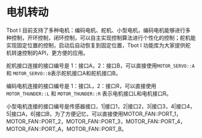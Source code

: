 # 电机转动

Tbot I 目前支持了多种电机：编码电机、舵机、小型电机，编码电机能够进行多种控制，开环控制，闭环控制，可以自主实现控制算法进行个性化的控制；舵机能实现固定位置的控制，启动后自动恢复到固定位置，Tbot I 功能库为大家提供舵机转速控制的API，更方便的应用。

舵机接口连接的接口编号是 1：接口A，2：接口B，可以直接使用`MOTOR_SERVO::A` 和 `MOTOR_SERVO::B`表示舵机接口A和舵机接口B。

编码电机连接的接口编号是 1：接口L，2：接口R，可以直接使用`MOTOR_THUNDER::L` 和 `MOTOR_THUNDER::R` 表示电机接口L和电机接口R。

小型电机连接的接口编号是传感器接口，1|接口1，2|接口2，3|接口3，4|接口4，5|接口A，6|接口B，为了方便记忆，可以直接使用MOTOR_FAN::PORT_1，MOTOR_FAN::PORT_2，MOTOR_FAN::PORT_3，MOTOR_FAN::PORT_4，MOTOR_FAN::PORT_A，MOTOR_FAN::PORT_B。